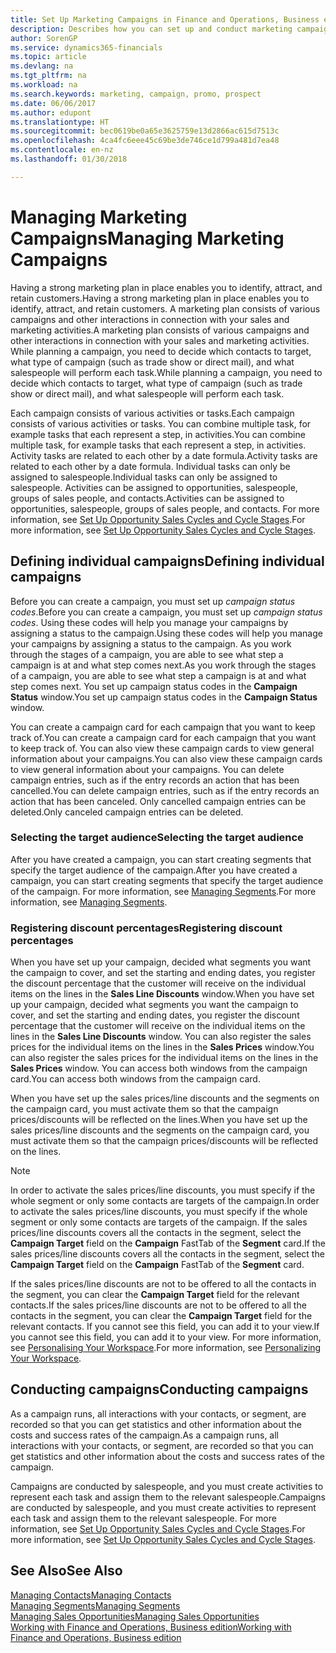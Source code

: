 ```yaml
---
title: Set Up Marketing Campaigns in Finance and Operations, Business edition| Microsoft Docs
description: Describes how you can set up and conduct marketing campaigns in Finance and Operations, Business edition to help you identify and attract prospects and retain customers.
author: SorenGP
ms.service: dynamics365-financials
ms.topic: article
ms.devlang: na
ms.tgt_pltfrm: na
ms.workload: na
ms.search.keywords: marketing, campaign, promo, prospect
ms.date: 06/06/2017
ms.author: edupont
ms.translationtype: HT
ms.sourcegitcommit: bec0619be0a65e3625759e13d2866ac615d7513c
ms.openlocfilehash: 4ca4fc6eee45c69be3de746ce1d799a481d7ea48
ms.contentlocale: en-nz
ms.lasthandoff: 01/30/2018

---
```

# <a name="managing-marketing-campaigns"></a><span data-ttu-id="bce49-103">Managing Marketing Campaigns</span><span class="sxs-lookup"><span data-stu-id="bce49-103">Managing Marketing Campaigns</span></span>
<span data-ttu-id="bce49-104">Having a strong marketing plan in place enables you to identify, attract, and retain customers.</span><span class="sxs-lookup"><span data-stu-id="bce49-104">Having a strong marketing plan in place enables you to identify, attract, and retain customers.</span></span> <span data-ttu-id="bce49-105">A marketing plan consists of various campaigns and other interactions in connection with your sales and marketing activities.</span><span class="sxs-lookup"><span data-stu-id="bce49-105">A marketing plan consists of various campaigns and other interactions in connection with your sales and marketing activities.</span></span> <span data-ttu-id="bce49-106">While planning a campaign, you need to decide which contacts to target, what type of campaign (such as trade show or direct mail), and what salespeople will perform each task.</span><span class="sxs-lookup"><span data-stu-id="bce49-106">While planning a campaign, you need to decide which contacts to target, what type of campaign (such as trade show or direct mail), and what salespeople will perform each task.</span></span>

<span data-ttu-id="bce49-107">Each campaign consists of various activities or tasks.</span><span class="sxs-lookup"><span data-stu-id="bce49-107">Each campaign consists of various activities or tasks.</span></span> <span data-ttu-id="bce49-108">You can combine multiple task, for example tasks that each represent a step, in activities.</span><span class="sxs-lookup"><span data-stu-id="bce49-108">You can combine multiple task, for example tasks that each represent a step, in activities.</span></span> <span data-ttu-id="bce49-109">Activity tasks are related to each other by a date formula.</span><span class="sxs-lookup"><span data-stu-id="bce49-109">Activity tasks are related to each other by a date formula.</span></span> <span data-ttu-id="bce49-110">Individual tasks can only be assigned to salespeople.</span><span class="sxs-lookup"><span data-stu-id="bce49-110">Individual tasks can only be assigned to salespeople.</span></span> <span data-ttu-id="bce49-111">Activities can be assigned to opportunities, salespeople, groups of sales people, and contacts.</span><span class="sxs-lookup"><span data-stu-id="bce49-111">Activities can be assigned to opportunities, salespeople, groups of sales people, and contacts.</span></span> <span data-ttu-id="bce49-112">For more information, see [Set Up Opportunity Sales Cycles and Cycle Stages](marketing-how-setup-opportunity-sales-cycles-stages.md).</span><span class="sxs-lookup"><span data-stu-id="bce49-112">For more information, see [Set Up Opportunity Sales Cycles and Cycle Stages](marketing-how-setup-opportunity-sales-cycles-stages.md).</span></span>

## <a name="defining-individual-campaigns"></a><span data-ttu-id="bce49-113">Defining individual campaigns</span><span class="sxs-lookup"><span data-stu-id="bce49-113">Defining individual campaigns</span></span>
<span data-ttu-id="bce49-114">Before you can create a campaign, you must set up *campaign status codes*.</span><span class="sxs-lookup"><span data-stu-id="bce49-114">Before you can create a campaign, you must set up *campaign status codes*.</span></span> <span data-ttu-id="bce49-115">Using these codes will help you manage your campaigns by assigning a status to the campaign.</span><span class="sxs-lookup"><span data-stu-id="bce49-115">Using these codes will help you manage your campaigns by assigning a status to the campaign.</span></span> <span data-ttu-id="bce49-116">As you work through the stages of a campaign, you are able to see what step a campaign is at and what step comes next.</span><span class="sxs-lookup"><span data-stu-id="bce49-116">As you work through the stages of a campaign, you are able to see what step a campaign is at and what step comes next.</span></span> <span data-ttu-id="bce49-117">You set up campaign status codes in the **Campaign Status** window.</span><span class="sxs-lookup"><span data-stu-id="bce49-117">You set up campaign status codes in the **Campaign Status** window.</span></span>

<span data-ttu-id="bce49-118">You can create a campaign card for each campaign that you want to keep track of.</span><span class="sxs-lookup"><span data-stu-id="bce49-118">You can create a campaign card for each campaign that you want to keep track of.</span></span> <span data-ttu-id="bce49-119">You can also view these campaign cards to view general information about your campaigns.</span><span class="sxs-lookup"><span data-stu-id="bce49-119">You can also view these campaign cards to view general information about your campaigns.</span></span>
<span data-ttu-id="bce49-120">You can delete campaign entries, such as if the entry records an action that has been cancelled.</span><span class="sxs-lookup"><span data-stu-id="bce49-120">You can delete campaign entries, such as if the entry records an action that has been canceled.</span></span> <span data-ttu-id="bce49-121">Only cancelled campaign entries can be deleted.</span><span class="sxs-lookup"><span data-stu-id="bce49-121">Only canceled campaign entries can be deleted.</span></span>

### <a name="selecting-the-target-audience"></a><span data-ttu-id="bce49-122">Selecting the target audience</span><span class="sxs-lookup"><span data-stu-id="bce49-122">Selecting the target audience</span></span>
<span data-ttu-id="bce49-123">After you have created a campaign, you can start creating segments that specify the target audience of the campaign.</span><span class="sxs-lookup"><span data-stu-id="bce49-123">After you have created a campaign, you can start creating segments that specify the target audience of the campaign.</span></span> <span data-ttu-id="bce49-124">For more information, see [Managing Segments](marketing-segments.md).</span><span class="sxs-lookup"><span data-stu-id="bce49-124">For more information, see [Managing Segments](marketing-segments.md).</span></span>

### <a name="registering-discount-percentages"></a><span data-ttu-id="bce49-125">Registering discount percentages</span><span class="sxs-lookup"><span data-stu-id="bce49-125">Registering discount percentages</span></span>
<span data-ttu-id="bce49-126">When you have set up your campaign, decided what segments you want the campaign to cover, and set the starting and ending dates, you register the discount percentage that the customer will receive on the individual items on the lines in the **Sales Line Discounts** window.</span><span class="sxs-lookup"><span data-stu-id="bce49-126">When you have set up your campaign, decided what segments you want the campaign to cover, and set the starting and ending dates, you register the discount percentage that the customer will receive on the individual items on the lines in the **Sales Line Discounts** window.</span></span> <span data-ttu-id="bce49-127">You can also register the sales prices for the individual items on the lines in the **Sales Prices** window.</span><span class="sxs-lookup"><span data-stu-id="bce49-127">You can also register the sales prices for the individual items on the lines in the **Sales Prices** window.</span></span> <span data-ttu-id="bce49-128">You can access both windows from the campaign card.</span><span class="sxs-lookup"><span data-stu-id="bce49-128">You can access both windows from the campaign card.</span></span>

 <span data-ttu-id="bce49-129">When you have set up the sales prices/line discounts and the segments on the campaign card, you must activate them so that the campaign prices/discounts will be reflected on the lines.</span><span class="sxs-lookup"><span data-stu-id="bce49-129">When you have set up the sales prices/line discounts and the segments on the campaign card, you must activate them so that the campaign prices/discounts will be reflected on the lines.</span></span>

> [!NOTE]  
>   <span data-ttu-id="bce49-130">In order to activate the sales prices/line discounts, you must specify if the whole segment or only some contacts are targets of the campaign.</span><span class="sxs-lookup"><span data-stu-id="bce49-130">In order to activate the sales prices/line discounts, you must specify if the whole segment or only some contacts are targets of the campaign.</span></span> <span data-ttu-id="bce49-131">If the sales prices/line discounts covers all the contacts in the segment, select the **Campaign Target** field on the **Campaign** FastTab of the **Segment** card.</span><span class="sxs-lookup"><span data-stu-id="bce49-131">If the sales prices/line discounts covers all the contacts in the segment, select the **Campaign Target** field on the **Campaign** FastTab of the **Segment** card.</span></span>

<span data-ttu-id="bce49-132">If the sales prices/line discounts are not to be offered to all the contacts in the segment, you can clear the **Campaign Target** field for the relevant contacts.</span><span class="sxs-lookup"><span data-stu-id="bce49-132">If the sales prices/line discounts are not to be offered to all the contacts in the segment, you can clear the **Campaign Target** field for the relevant contacts.</span></span> <span data-ttu-id="bce49-133">If you cannot see this field, you can add it to your view.</span><span class="sxs-lookup"><span data-stu-id="bce49-133">If you cannot see this field, you can add it to your view.</span></span> <span data-ttu-id="bce49-134">For more information, see [Personalising Your Workspace](ui-personalization-user.md).</span><span class="sxs-lookup"><span data-stu-id="bce49-134">For more information, see [Personalizing Your Workspace](ui-personalization-user.md).</span></span>

## <a name="conducting-campaigns"></a><span data-ttu-id="bce49-135">Conducting campaigns</span><span class="sxs-lookup"><span data-stu-id="bce49-135">Conducting campaigns</span></span>
<span data-ttu-id="bce49-136">As a campaign runs, all interactions with your contacts, or segment, are recorded so that you can get statistics and other information about the costs and success rates of the campaign.</span><span class="sxs-lookup"><span data-stu-id="bce49-136">As a campaign runs, all interactions with your contacts, or segment, are recorded so that you can get statistics and other information about the costs and success rates of the campaign.</span></span>

<span data-ttu-id="bce49-137">Campaigns are conducted by salespeople, and you must create activities to represent each task and assign them to the relevant salespeople.</span><span class="sxs-lookup"><span data-stu-id="bce49-137">Campaigns are conducted by salespeople, and you must create activities to represent each task and assign them to the relevant salespeople.</span></span> <span data-ttu-id="bce49-138">For more information, see [Set Up Opportunity Sales Cycles and Cycle Stages](marketing-how-setup-opportunity-sales-cycles-stages.md).</span><span class="sxs-lookup"><span data-stu-id="bce49-138">For more information, see [Set Up Opportunity Sales Cycles and Cycle Stages](marketing-how-setup-opportunity-sales-cycles-stages.md).</span></span>

## <a name="see-also"></a><span data-ttu-id="bce49-139">See Also</span><span class="sxs-lookup"><span data-stu-id="bce49-139">See Also</span></span>
[<span data-ttu-id="bce49-140">Managing Contacts</span><span class="sxs-lookup"><span data-stu-id="bce49-140">Managing Contacts</span></span>](marketing-contacts.md)  
[<span data-ttu-id="bce49-141">Managing Segments</span><span class="sxs-lookup"><span data-stu-id="bce49-141">Managing Segments</span></span>](marketing-segments.md)  
[<span data-ttu-id="bce49-142">Managing Sales Opportunities</span><span class="sxs-lookup"><span data-stu-id="bce49-142">Managing Sales Opportunities</span></span>](marketing-manage-sales-opportunities.md)  
[<span data-ttu-id="bce49-143">Working with Finance and Operations, Business edition</span><span class="sxs-lookup"><span data-stu-id="bce49-143">Working with Finance and Operations, Business edition</span></span>](ui-work-product.md)  


